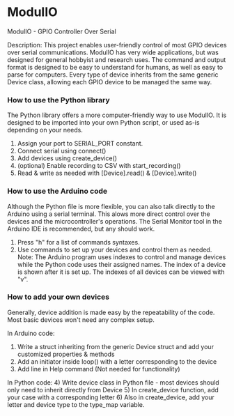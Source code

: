 # ModulIO
  ModulIO - GPIO Controller Over Serial

  Description:
  This project enables user-friendly control of most GPIO devices over serial communications.
  ModulIO has very wide applications, but was designed for general hobbyist and research uses.
  The command and output format is designed to be easy to understand for humans, as well as easy to parse for computers.
  Every type of device inherits from the same generic Device class, allowing each GPIO device to be managed the same way.

### How to use the Python library
  The Python library offers a more computer-friendly way to use ModulIO. It is designed to be imported into your own Python script, or used as-is depending on your needs.
  1) Assign your port to SERIAL_PORT constant.
  2) Connect serial using connect()
  3) Add devices using create_device()
  4) (optional) Enable recording to CSV with start_recording()
  5) Read & write as needed with [Device].read() & [Device].write()

### How to use the Arduino code
  Although the Python file is more flexible, you can also talk directly to the Arduino using a serial terminal. This alows more direct control over the devices and the microcontroller's operations.
  The Serial Monitor tool in the Arduino IDE is recommended, but any should work.
  1) Press "h" for a list of commands syntaxes.
  2) Use commands to set up your devices and control them as needed.
  Note: The Arduino program uses indexes to control and manage devices while the Python code uses their assigned names. The index of a device is shown after it is set up. The indexes of all devices can be viewed with "v".
  
  
### How to add your own devices
  Generally, device addition is made easy by the repeatability of the code. Most basic devices won't need any complex setup.

  In Arduino code:
  1) Write a struct inheriting from the generic Device struct and add your customized properties & methods
  2) Add an initiator inside loop() with a letter corresponding to the device
  3) Add line in Help command (Not needed for functionality)

  In Python code:
  4) Write device class in Python file - most devices should only need to inherit directly from Device
  5) In create_device function, add your case with a corresponding letter
  6) Also in create_device, add your letter and device type to the type_map variable.




